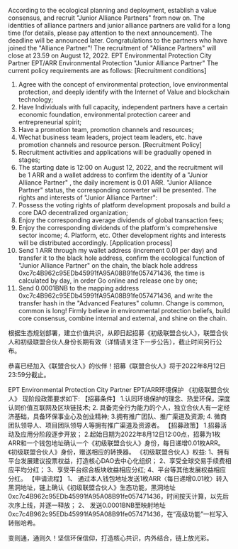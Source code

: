 According to the ecological planning and deployment, establish a value consensus, and recruit "Junior Alliance Partners" from now on. The identities of alliance partners and junior alliance partners are valid for a long time (for details, please pay attention to the next announcement). The deadline will be announced later.
Congratulations to the partners who have joined the "Alliance Partner"! The recruitment of "Alliance Partners" will close at 23.59 on August 12, 2022. EPT Environmental Protection City Partner EPT/ARR Environmental Protection "Junior Alliance Partner" The current policy requirements are as follows: [Recruitment conditions]
1. Agree with the concept of environmental protection, love environmental protection, and deeply identify with the Internet of Value and blockchain technology;
2. Have Individuals with full capacity, independent partners have a certain economic foundation, environmental protection career and entrepreneurial spirit; 
3. Have a promotion team, promotion channels and resources; 
4. Wechat business team leaders, project team leaders, etc. have promotion channels and resource person.
 [Recruitment Policy] 
1. Recruitment activities and applications will be gradually opened in stages; 
2. The starting date is 12:00 on August 12, 2022, and the recruitment will be 1 ARR and a wallet address to confirm the identity of a "Junior Alliance Partner" , the daily increment is 0.01 ARR. "Junior Alliance Partner" status, the corresponding converter will be presented. 
The rights and interests of "Junior Alliance Partner":
1. Possess the voting rights of platform development proposals and build a core DAO decentralized organization; 
2. Enjoy the corresponding average dividends of global transaction fees; 
3. Enjoy the corresponding dividends of the platform's comprehensive sector income; 4. Platform, etc. Other development rights and interests will be distributed accordingly.
 [Application process] 
1. Send 1 ARR through my wallet address (increment 0.01 per day) and transfer it to the black hole address, confirm the ecological function of "Junior Alliance Partner" on the chain, the black hole address 0xc7c4B962c95EDb45991fA95A08B91fe057471436, the time is calculated by day, in order Go online and release one by one; 
2. Send 0.0001BNB to the mapping address 0xc7c4B962c95EDb45991fA95A08B91fe057471436, and write the transfer hash in the "Advanced Features" column.
 Change is common, common is long! Firmly believe in environmental protection beliefs, build core consensus, combine internal and external, and shine on the chain.

根据生态规划部署，建立价值共识，从即日起招募《初级联盟合伙人》，联盟合伙人和初级联盟合伙人身份长期有效（详情请关注下一步公告），截止时间另行公布。

恭喜已经加入《联盟合伙人》的伙伴！招募《联盟合伙人》将于2022年8月12日23:59分截止。

EPT Environmental Protection City Partner EPT/ARR环境保护 
《初级联盟合伙人》 现阶段政策要求如下: 
【招募条件】 
1.认同环境保护的理念、热爱环保，深度认同价值互联网及区块链技术; 
2. 具备完全行为能力的个人，独立合伙人有一定经济基础，具备环保事业心及创业精神; 
3.拥有推广团队、推广渠道及资源; 
4. 微商团队领导人、项目团队领导人等拥有推广渠道及资源者。 
【招募政策】 
1.招募活动及应用分阶段逐步开放； 
2.起始日期为2022年8月12日12:00点，招募为1枚ARR和一个钱包地址确认一个《初级联盟合伙人》身份，每日递增0.01枚ARR。《初级联盟合伙人》身份，赠送相应的转换器。
《初级联盟合伙⼈》权益: 
1、拥有平台发展建议投票权益，打造核心DAO去中心化组织； 
2、享受全球交易手续费相应平均分红；
3、享受平台综合板块收益相应分红; 
4、平台等其他发展权益相应分红。
【申请流程】 
1、 通过本人钱包地址发送1枚ARR〈每日递增0.01枚〉转入黑洞地址，链上确认《初级联盟合伙人》生态功能，黑洞地址0xc7c4B962c95EDb45991fA95A08B91fe057471436，时间按天计算，以先后次序上线，并逐一释放； 
2、 发送0.0001BNB至映射地址0xc7c4B962c95EDb45991fA95A08B91fe057471436，在“高级功能”一栏写入转账哈希。








变则通，通则久！坚信环保信仰，打造核心共识，内外结合，链上放光彩。
